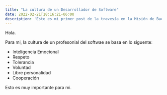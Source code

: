 ```yaml
---
title: "La cultura de un Desarrollador de Software"
date: 2022-02-21T18:16:21-06:00
description: 'Este es mi primer post de la travesía en la Misión de Backend con Node JS de Launch X.'
---
```


Hola. 

Para mi, la cultura de un profesonial del softwae se basa en lo siguente:

- Inteligencia Emocional
- Respeto
- Tolerancia
- Voluntad
- Libre personalidad
- Cooperación 

Esto es muy importante para mi. 

